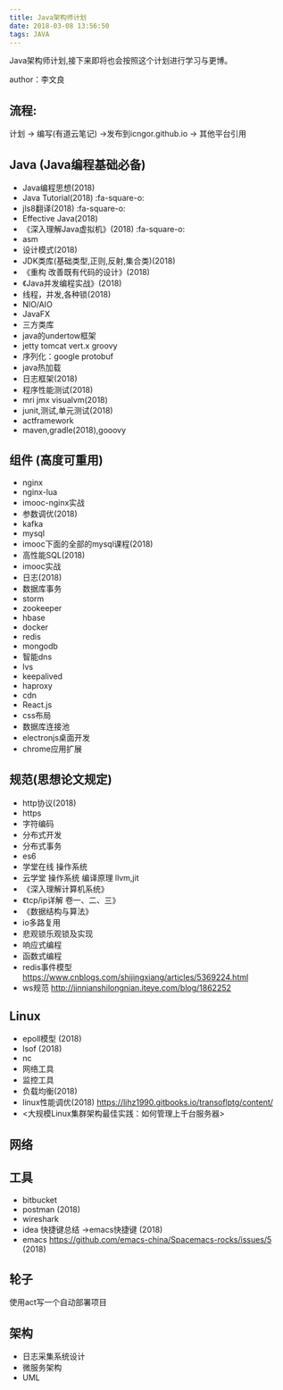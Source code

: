 ```yaml
---
title: Java架构师计划
date: 2018-03-08 13:56:50
tags: JAVA
---
```


Java架构师计划,接下来即将也会按照这个计划进行学习与更博。

author：李文良
<!-- more -->

## 流程:
计划 -> 编写(有道云笔记) ->发布到icngor.github.io -> 其他平台引用


## Java (Java编程基础必备)
- Java编程思想(2018)
- Java Tutorial(2018) :fa-square-o: 
- jls8翻译(2018) :fa-square-o: 
- Effective Java(2018)
- 《深入理解Java虚拟机》(2018) :fa-square-o: 
- asm
- 设计模式(2018)
- JDK类库(基础类型,正则,反射,集合类)(2018)
- 《重构 改善既有代码的设计》(2018)
- 《Java并发编程实战》(2018)
- 线程，并发,各种锁(2018)
- NIO/AIO
- JavaFX
- 三方类库
- java的undertow框架
- jetty tomcat vert.x groovy
- 序列化：google protobuf
- java热加载
- 日志框架(2018)
- 程序性能测试(2018)
- mri jmx visualvm(2018)
- junit,测试,单元测试(2018)
- actframework
- maven,gradle(2018),gooovy

## 组件 (高度可重用)
- nginx 
 - nginx-lua
 - imooc-nginx实战 
 - 参数调优(2018)
- kafka
- mysql
 - imooc下面的全部的mysql课程(2018)
 - 高性能SQL(2018)
 - imooc实战
 - 日志(2018)
 - 数据库事务
- storm
- zookeeper
- hbase
- docker
- redis
- mongodb
- 智能dns
- lvs
- keepalived
- haproxy
- cdn
- React.js
- css布局
- 数据库连接池
- electronjs桌面开发
- chrome应用扩展


## 规范(思想论文规定)
- http协议(2018)
- https
- 字符编码
- 分布式开发
- 分布式事务
- es6
- 学堂在线 操作系统
- 云学堂 操作系统 编译原理 llvm,jit
- 《深入理解计算机系统》
- 《tcp/ip详解 卷一、二、三》
- 《数据结构与算法》
- io多路复用
- 悲观锁乐观锁及实现 
- 响应式编程
- 函数式编程
- redis事件模型 https://www.cnblogs.com/shijingxiang/articles/5369224.html
- ws规范 http://jinnianshilongnian.iteye.com/blog/1862252



## Linux
- epoll模型 (2018)
- lsof (2018)
- nc
- 网络工具
- 监控工具
- 负载均衡(2018)
- linux性能调优(2018) https://lihz1990.gitbooks.io/transoflptg/content/
- <大规模Linux集群架构最佳实践：如何管理上千台服务器>

## 网络

## 工具
- bitbucket
- postman (2018)
- wireshark
- idea 快捷键总结 ->emacs快捷键 (2018)
- emacs https://github.com/emacs-china/Spacemacs-rocks/issues/5 (2018)

## 轮子
使用act写一个自动部署项目

## 架构
- 日志采集系统设计
- 微服务架构
- UML


